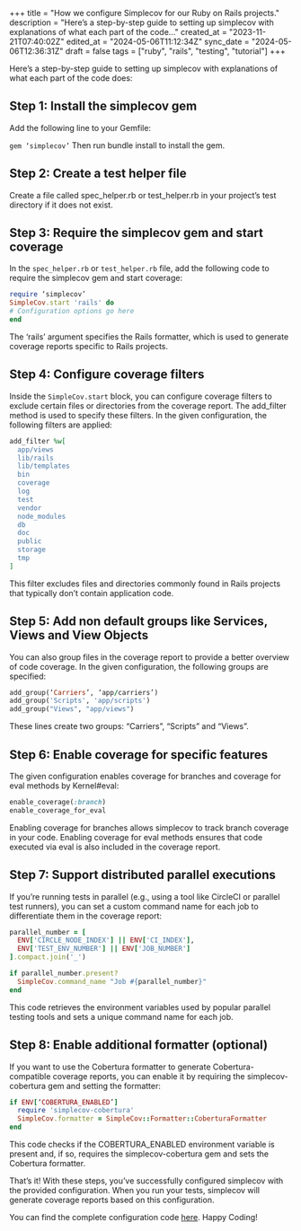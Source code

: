 +++
title = "How we configure Simplecov for our Ruby on Rails projects."
description = "Here’s a step-by-step guide to setting up simplecov with explanations of what each part of the code..."
created_at = "2023-11-21T07:40:02Z"
edited_at = "2024-05-06T11:12:34Z"
sync_date = "2024-05-06T12:36:31Z"
draft = false
tags = ["ruby", "rails", "testing", "tutorial"]
+++

Here’s a step-by-step guide to setting up simplecov with explanations of what each part of the code does:

## Step 1: Install the simplecov gem

Add the following line to your Gemfile:

`gem ‘simplecov’`
Then run bundle install to install the gem.

## Step 2: Create a test helper file
Create a file called spec_helper.rb or test_helper.rb in your project’s test directory if it does not exist.

## Step 3: Require the simplecov gem and start coverage
In the `spec_helper.rb` or `test_helper.rb` file, add the following code to require the simplecov gem and start coverage:
```ruby
require ‘simplecov’
SimpleCov.start 'rails' do
# Configuration options go here
end
```
The ‘rails’ argument specifies the Rails formatter, which is used to generate coverage reports specific to Rails projects.

## Step 4: Configure coverage filters
Inside the `SimpleCov.start` block, you can configure coverage filters to exclude certain files or directories from the coverage report. The add_filter method is used to specify these filters. In the given configuration, the following filters are applied:
```ruby
add_filter %w[
  app/views 
  lib/rails 
  lib/templates
  bin 
  coverage 
  log 
  test 
  vendor 
  node_modules 
  db 
  doc   
  public 
  storage 
  tmp
]
```
This filter excludes files and directories commonly found in Rails projects that typically don’t contain application code.

## Step 5: Add non default groups like Services, Views and View Objects
You can also group files in the coverage report to provide a better overview of code coverage. In the given configuration, the following groups are specified:
```ruby
add_group(‘Carriers’, ‘app/carriers’)
add_group('Scripts', 'app/scripts')
add_group("Views", "app/views")
```
These lines create two groups: “Carriers”, “Scripts” and “Views”.

## Step 6: Enable coverage for specific features
The given configuration enables coverage for branches and coverage for eval methods by Kernel#eval:
```ruby
enable_coverage(:branch)
enable_coverage_for_eval
```
Enabling coverage for branches allows simplecov to track branch coverage in your code. Enabling coverage for eval methods ensures that code executed via eval is also included in the coverage report.

## Step 7: Support distributed parallel executions
If you’re running tests in parallel (e.g., using a tool like CircleCI or parallel test runners), you can set a custom command name for each job to differentiate them in the coverage report:
```ruby
parallel_number = [
  ENV['CIRCLE_NODE_INDEX'] || ENV['CI_INDEX'],
  ENV['TEST_ENV_NUMBER'] || ENV['JOB_NUMBER']
].compact.join('_')

if parallel_number.present?
  SimpleCov.command_name "Job #{parallel_number}"
end
```
This code retrieves the environment variables used by popular parallel testing tools and sets a unique command name for each job.

## Step 8: Enable additional formatter (optional)
If you want to use the Cobertura formatter to generate Cobertura-compatible coverage reports, you can enable it by requiring the simplecov-cobertura gem and setting the formatter:
```ruby
if ENV[‘COBERTURA_ENABLED’]
  require 'simplecov-cobertura'
  SimpleCov.formatter = SimpleCov::Formatter::CoberturaFormatter
end
```
This code checks if the COBERTURA_ENABLED environment variable is present and, if so, requires the simplecov-cobertura gem and sets the Cobertura formatter.

That’s it! With these steps, you’ve successfully configured simplecov with the provided configuration. When you run your tests, simplecov will generate coverage reports based on this configuration.

You can find the complete configuration code [here](https://github.com/jetthoughts/jt_tools/blob/master/lib/install/.simplecov). Happy Coding!